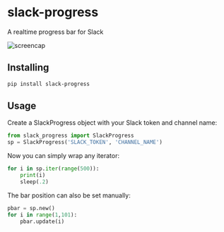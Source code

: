 # slack-progress

A realtime progress bar for Slack

![screencap][screencap]

## Installing

```bash
pip install slack-progress
```

## Usage

Create a SlackProgress object with your Slack token and channel name:
```python
from slack_progress import SlackProgress
sp = SlackProgress('SLACK_TOKEN', 'CHANNEL_NAME')
```

Now you can simply wrap any iterator:
```python
for i in sp.iter(range(500)):
    print(i)
    sleep(.2)
```

The bar position can also be set manually:

```python
pbar = sp.new()
for i in range(1,101):
    pbar.update(i)
```

[screencap]: http://i.imgur.com/103z4Io.gif "slack-progress"
